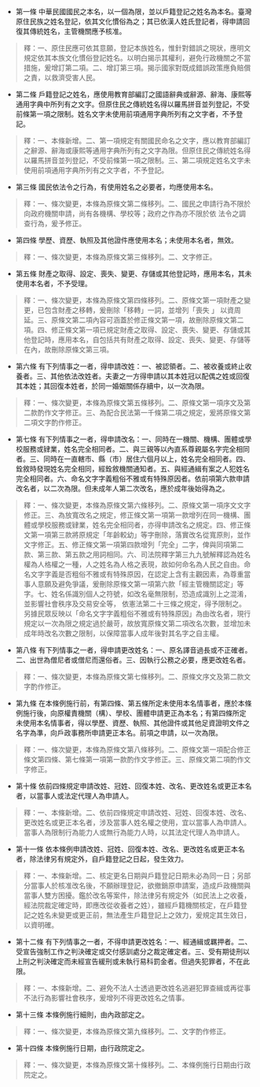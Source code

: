* 第一條 中華民國國民之本名，以一個為限，並以戶籍登記之姓名為本名。臺灣原住民族之姓名登記，依其文化慣俗為之；其已依漢人姓氏登記者，得申請回復其傳統姓名，主管機關應予核准。

> 釋：一、原住民應可依其意願，登記本族姓名，惟針對錯誤之現狀，應明文規定依其本族文化慣俗登記姓名。以明白揭示其權利，避免行政機關之不當措施，爰增訂第二項。二、增訂第三項。揭示國家對既成錯誤政策應負賠償之責，以救濟受害人民。

* 第二條 戶籍登記之姓名，應使用教育部編訂之國語辭典或辭源、辭海、康熙等通用字典中所列有之文字。但原住民之傳統姓名得以羅馬拼音並列登記，不受前條第一項之限制。姓名文字未使用前項通用字典所列有之文字者，不予登記。

> 釋：一、本條新增。二、第一項規定有關國民命名之文字，應以教育部編訂之辭源、辭海或康熙等通用字典所列有之文字為限。但原住民之傳統姓名得以羅馬拼音並列登記，不受前條第一項之限制。三、第二項規定姓名文字未使用前項通用字典所列有之文字者，不予登記。

* 第三條 國民依法令之行為，有使用姓名之必要者，均應使用本名。

> 釋：一、條次變更，本條為原條文第二條移列。二、國民之申請行為不限於向政府機關申請，尚有各機構、學校等；政府之作為亦不限於依 法令之調查行為，爰予修正。

* 第四條 學歷、資歷、執照及其他證件應使用本名；未使用本名者，無效。

> 釋：一、條次變更，本條為原條文第三條移列。二、文字修正。

* 第五條 財產之取得、設定、喪失、變更、存儲或其他登記時，應用本名，其未使用本名者，不予受理。

> 釋：一、條次變更，本條為原條文第四條移列。二、原條文第一項財產之變更，已包含財產之移轉，爰刪除「移轉」一詞，並增列「喪失 」 以資周延。三、原條文第二項內容可涵蓋於修正條文第一項，故刪除原條文第二項。四、修正條文第一項已規定財產之取得、設定、喪失、變更、存儲或其他登記時，應用本名，自包括共有財產之取得、設定、喪失、變更、存儲等在內，故刪除原條文第三項。

* 第六條 有下列情事之一者，得申請改姓：一、被認領者。二、被收養或終止收養者。三、其他依法改姓者。夫妻之一方得申請以其本姓冠以配偶之姓或回復其本姓；其回復本姓者，於同一婚姻關係存續中，以一次為限。

> 釋：一、條次變更，本條為原條文第五條移列。二、原條文第一項序文及第二款酌作文字修正。三、為配合民法第一千條第二項之規定，爰將原條文第二項文字酌作修正。

* 第七條 有下列情事之一者，得申請改名：一、同時在一機關、機構、團體或學校服務或肄業，姓名完全相同者。二、與三親等以內直系尊親屬名字完全相同者。三、同時在一直轄市、縣（市）居住六個月以上，姓名完全相同者。四、銓敘時發現姓名完全相同，經銓敘機關通知者。五、與經通緝有案之人犯姓名完全相同者。六、命名文字字義粗俗不雅或有特殊原因者。依前項第六款申請改名者，以二次為限。但未成年人第二次改名，應於成年後始得為之。

> 釋：一、條次變更，本條為原條文第六條移列。二、原條文第一項序文文字修正。三、為放寬改名之規定，修正條文第一項第一款增列在同一機構、團體或學校服務或肄業，姓名完全相同者，亦得申請改名之規定。四、修正條文第一項第三款將原規定「年齡較幼」等字刪除，落實改名從寬原則，並作文字修正。五、修正條文第一項第四款增列「完全」二字，俾與同項第二款、第三款、第五款之用詞相同。六、司法院釋字第三九九號解釋認為姓名權為人格權之一種，人之姓名為人格之表現，故如何命名為人民之自由。命名文字字義是否粗俗不雅或有特殊原因，在認定上含有主觀因素，為尊重當事人意願及避免爭議，爰刪除原條文第一項第六款「經主管機關認定」等字。七、姓名係識別個人之符號，如改名毫無限制，恐造成識別上之混淆，並影響社會秩序及交易安全等， 依憲法第二十三條之規定，得予限制之。另據民眾反映以「命名文字字義粗俗不雅或有特殊原因」為由改名者，現行規定以一次為限之規定過於嚴苛，故放寬原條文第二項改名次數，並增加未成年時改名次數之限制，以保障當事人成年後對其名字之自主權。

* 第八條 有下列情事之一者，得申請更改姓名：一、原名譯音過長或不正確者。二、出世為僧尼者或僧尼而還俗者。三、因執行公務之必要，應更改姓名者。

> 釋：一、條次變更，本條為原條文第七條移列。二、原條文序文及第二款文字酌作修正。

* 第九條 在本條例施行前，有第四條、第五條所定未使用本名情事者，應於本條例施行後，向原權責機關（構）、學校、團體申請更正為本名；有第四條所定未使用本名情事者，得以學歷、資歷、執照、其他證件或其他足資證明文件之名字為準，向戶政事務所申請更正本名。前項之申請，以一次為限。

> 釋：一、條次變更，本條為原條文第八條移列。二、原條文第一項配合修正條文第四條、第七條第一項第一款酌作文字修正。三、原條文第二項酌作文字修正。

* 第十條 依前四條規定申請改姓、冠姓、回復本姓、改名、更改姓名或更正本名者，以當事人或法定代理人為申請人。

> 釋：一、本條新增。二、依前四條規定申請改姓、冠姓、回復本姓、改名、更改姓名或更正本名者，涉及當事人姓名權之使用，宜以當事人為申請人。當事人為限制行為能力人或無行為能力人時，以其法定代理人為申請人。

* 第十一條 依本條例申請改姓、冠姓、回復本姓、改名、更改姓名或更正本名者，除法律另有規定外，自戶籍登記之日起，發生效力。

> 釋：一、本條新增。二、核定更名日期與戶籍登記日期未必為同一日；另部分當事人於核准改名後，不願辦理登記，欲撤銷原申請案，造成戶政機關與當事人雙方困擾。鑑於改名等案件，除法律另有規定外（如民法上之收養，經法院裁定確定時，即應改從收養者之姓），雖經戶籍機關核定，在戶籍登記之姓名未變更或更正前，無法產生戶籍登記上之效力，爰規定其生效日，以資明確。

* 第十二條 有下列情事之一者，不得申請更改姓名：一、經通緝或羈押者。二、受宣告強制工作之判決確定或交付感訓處分之裁定確定者。三、受有期徒刑以上刑之判決確定而未經宣告緩刑或未執行易科罰金者。但過失犯罪者，不在此限。

> 釋：一、本條新增。二、避免不法人士透過更改姓名逃避犯罪查緝或再從事不法行為影響社會秩序，爰增列不得更改姓名之情事。

* 第十三條 本條例施行細則，由內政部定之。

> 釋：一、條次變更，本條為原條文第九條移列。二、文字酌作修正。

* 第十四條 本條例施行日期，由行政院定之。

> 釋：一、條次變更，本條為原條文第十條移列。二、本條例施行日期由行政院定之。

